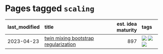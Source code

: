 # Pages tagged `scaling`

|last_modified|title|est. idea maturity|tags
|:---|:---|---:|:---|
|2023-04-23|[twin mixing bootstrap regularization](../twin_mixing_dropout.md)|897|[![](https://img.shields.io/badge/tag-experimental-869bd0)](../tags/experimental.md) [![](https://img.shields.io/badge/tag-optimization-92ab1c)](../tags/optimization.md) [![](https://img.shields.io/badge/tag-scaling-99b5f2)](../tags/scaling.md)|